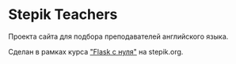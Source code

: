 # Stepik Teachers

Проекта сайта для подбора преподавателей английского языка.

Сделан в рамках курса ["Flask с нуля"](https://stepik.org/course/61900) на stepik.org.